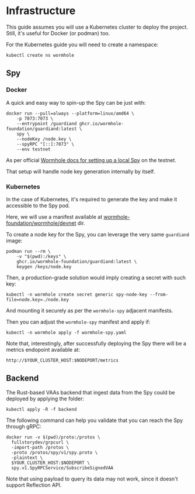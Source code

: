 # Infrastructure

This guide assumes you will use a Kubernetes cluster to deploy the project. Still, it's useful for Docker (or podman) too.

For the Kubernetes guide you will need to create a namespace:
```
kubectl create ns wormhole
```

## Spy

### Docker
A quick and easy way to spin-up the Spy can be just with:

```
docker run --pull=always --platform=linux/amd64 \
    -p 7073:7073 \
    --entrypoint /guardiand ghcr.io/wormhole-foundation/guardiand:latest \
    spy \
    --nodeKey /node.key \
    --spyRPC "[::]:7073" \
    --env testnet
```

As per official [Wormhole docs for setting up a local Spy](https://wormhole.com/docs/infrastructure/spy/run-spy/#__tabbed_1_2) on the testnet.

That setup will handle node key generation internally by itself.

### Kubernetes

In the case of Kubernetes, it's required to generate the key and make it accessible to the Spy pod.

Here, we will use a manifest available at [wormhole-foundation/wormhole/devnet](https://github.com/wormhole-foundation/wormhole/tree/main/devnet) dir.

To create a node key for the Spy, you can leverage the very same `guardiand` image:
```
podman run --rm \
    -v "$(pwd):/keys" \
    ghcr.io/wormhole-foundation/guardiand:latest \
    keygen /keys/node.key
```

Then, a production-grade solution would imply creating a secret with such key:

```
kubectl -n wormhole create secret generic spy-node-key --from-file=node.key=./node.key
```

And mounting it securely as per the `wormhole-spy` adjacent manifests.

Then you can adjust the `wormhole-spy` manifest and apply if:
```
kubectl -n wormhole apply -f wormhole-spy.yaml
```

Note that, interestingly, after successfully deploying the Spy there will be a metrics endopoint available at:
```
http://$YOUR_CLUSTER_HOST:$NODEPORT/metrics
```

## Backend

The Rust-based VAAs backend that ingest data from the Spy could be deployed by applying the folder:
```
kubectl apply -R -f backend
```

The following command can help you validate that you can reach the Spy through gRPC:
```
docker run -v $(pwd)/proto:/protos \
  fullstorydev/grpcurl \
  -import-path /protos \
  -proto /protos/spy/v1/spy.proto \
  -plaintext \
  $YOUR_CLUSTER_HOST:$NODEPORT \
  spy.v1.SpyRPCService/SubscribeSignedVAA
```
Note that using payload to query its data may not work, since it doesn't support Reflection API.
